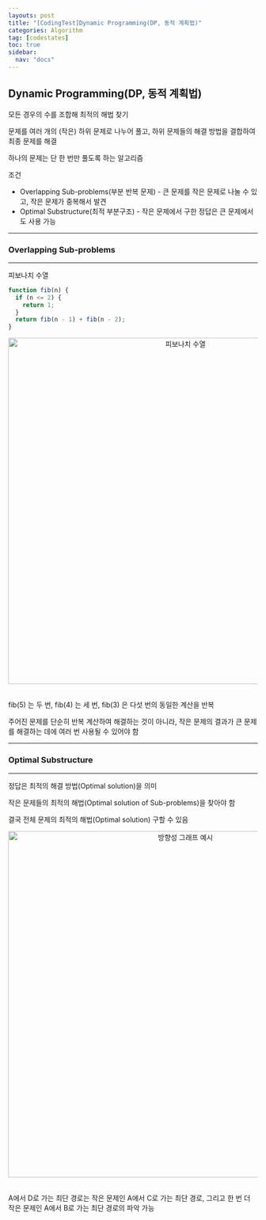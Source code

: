 ```yaml
---
layouts: post
title: "[CodingTest]Dynamic Programming(DP, 동적 계획법)"
categories: Algorithm
tag: [codestates]
toc: true
sidebar:
  nav: "docs"
---
```


## Dynamic Programming(DP, 동적 계획법)

모든 경우의 수를 조합해 최적의 해법 찾기

문제를 여러 개의 (작은) 하위 문제로 나누어 풀고, 하위 문제들의 해결 방법을 결합하여 최종 문제를 해결

하나의 문제는 단 한 번만 풀도록 하는 알고리즘

조건

- Overlapping Sub-problems(부분 반복 문제) - 큰 문제를 작은 문제로 나눌 수 있고, 작은 문제가 중복해서 발견
- Optimal Substructure(최적 부분구조) - 작은 문제에서 구한 정답은 큰 문제에서도 사용 가능

---

### Overlapping Sub-problems

---

피보나치 수열

```js
function fib(n) {
  if (n <= 2) {
    return 1;
  }
  return fib(n - 1) + fib(n - 2);
}
```

<html>
    <div style ="text-align:center">
        <img src= "https://s3.ap-northeast-2.amazonaws.com/urclass-images/GysxcFwxV-1614154047179.jpeg" alt="피보나치 수열" width="700" height="700">
    </div>
</html><br/>

fib(5) 는 두 번, fib(4) 는 세 번, fib(3) 은 다섯 번의 동일한 계산을 반복

주어진 문제를 단순히 반복 계산하여 해결하는 것이 아니라, 작은 문제의 결과가 큰 문제를 해결하는 데에 여러 번 사용될 수 있어야 함

---

### Optimal Substructure

---

정답은 최적의 해결 방법(Optimal solution)을 의미

작은 문제들의 최적의 해법(Optimal solution of Sub-problems)을 찾아야 함

결국 전체 문제의 최적의 해법(Optimal solution) 구할 수 있음

<html>
    <div style ="text-align:center">
        <img src= "https://user-images.githubusercontent.com/58800295/183798117-97178258-fcdf-47e8-b21c-ec235b78336f.png" alt="방향성 그래프 예시" width="700" height="700">
    </div>
</html><br/>

A에서 D로 가는 최단 경로는 작은 문제인 A에서 C로 가는 최단 경로, 그리고 한 번 더 작은 문제인 A에서 B로 가는 최단 경로의 파악 가능
